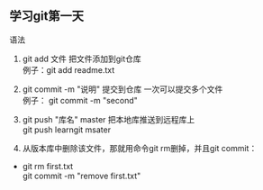 ## 学习git第一天
语法
1. git add 文件 把文件添加到git仓库  
  例子：git add readme.txt  
  
2. git commit -m "说明" 提交到仓库 一次可以提交多个文件  
  例子： git commit -m "second"
  
3. git push "库名" master 把本地库推送到远程库上  
  git push learngit msater  
  
4. 从版本库中删除该文件，那就用命令git rm删掉，并且git commit：  
* git rm first.txt   
  git commit -m "remove first.txt"  
  